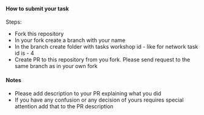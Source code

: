 #### How to submit your task

Steps:
- Fork this repository
- In your fork create a branch with your name
- In the branch create folder with tasks workshop id - like for network task id is - 4
- Create PR to this repository from you fork. Please send request to the same branch as in your own fork


#### Notes
- Please add description to your PR explaining what you did
- If you have any confusion or any decision of yours requires special attention add that to the PR description
